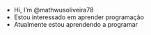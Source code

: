 -  Hi, I’m @mathwusoliveira78
-  Estou interessado em aprender programação
-  Atualmente estou aprendendo a programar

<!---
mathwusoliveira78/mathwusoliveira78 is a ✨ special ✨ repository because its `README.md` (this file) appears on your GitHub profile.
You can click the Preview link to take a look at your changes.
--->
